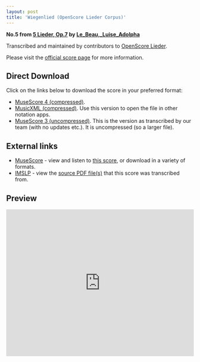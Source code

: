 ```yaml
---
layout: post
title: 'Wiegenlied (OpenScore Lieder Corpus)'
---
```


__No.5 from [5 Lieder, Op.7](https://fourscoreandmore.org/openscore/lieder/Le_Beau,_Luise_Adolpha/5_Lieder,_Op.7/) by [Le_Beau,_Luise_Adolpha](https://fourscoreandmore.org/openscore/lieder/Le_Beau,_Luise_Adolpha)__

Transcribed and maintained by contributors to [OpenScore Lieder].

Please visit the [official score page] for more information.

[official score page]: https://musescore.com/openscore-lieder-corpus/scores/6577137
[OpenScore Lieder]: https://musescore.com/openscore-lieder-corpus

## Direct Download

Click on the links below to download the score in your preferred format:
- [MuseScore 4 (compressed)](https://fourscoreandmore.org/openscore/lieder/Le_Beau,_Luise_Adolpha/5_Lieder,_Op.7/5_Wiegenlied.mscz).
- [MusicXML (compressed)](https://fourscoreandmore.org/openscore/lieder/Le_Beau,_Luise_Adolpha/5_Lieder,_Op.7/5_Wiegenlied.mxl). Use this version to open the file in other notation apps.
- [MuseScore 3 (uncompressed)](https://raw.githubusercontent.com/OpenScore/Lieder/refs/heads/main/scores/Le_Beau,_Luise_Adolpha/5_Lieder,_Op.7/5_Wiegenlied/lc6577137.mscx). This is the version as transcribed by our team (with no updates etc.). It is uncompressed (so a larger file).

## External links

- [MuseScore] - view and listen to [this score][MuseScore], or download in a variety of formats.
- [IMSLP] - view the [source PDF file(s)][IMSLP] that this score was transcribed from.

[MuseScore]: https://musescore.com/score/6577137
[IMSLP]: https://imslp.org/wiki/Special:ReverseLookup/619226

## Preview

<iframe width="100%" height="394" src="https://musescore.com/openscore-lieder-corpus/scores/6577137/embed" frameborder="0" allowfullscreen allow="autoplay; fullscreen"></iframe>
